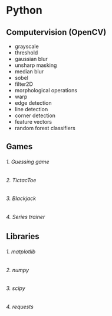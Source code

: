 # Python

## Computervision (OpenCV)

* grayscale
* threshold
* gaussian blur
* unsharp masking
* median blur
* sobel
* filter2D
* morphological operations
* warp
* edge detection
* line detection
* corner detection
* feature vectors
* random forest classifiers

## Games

###### 1. Guessing game

###### 2. TictacToe

###### 3. Blackjack

###### 4. Series trainer

## Libraries

###### 1. matplotlib

###### 2. numpy

###### 3. scipy

###### 4. requests


